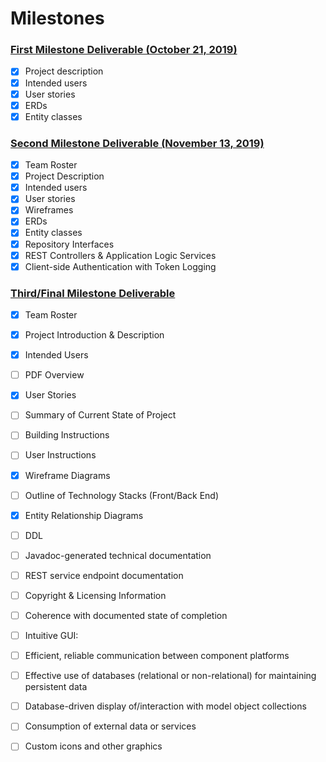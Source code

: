 # Milestones



### [First Milestone Deliverable (October 21, 2019)](https://deep-dive-coding-java-cohort-8.github.io/2019/10/17/capstone-milestone-1-rubric.html)
+ [x] Project description
+ [x] Intended users
+ [x] User stories
+ [x] ERDs 
+ [x] Entity classes

### [Second Milestone Deliverable (November 13, 2019)](https://deep-dive-coding-java-cohort-8.github.io/2019/11/03/capstone-milestone-2-rubric.html)

+ [x] Team Roster
+ [x] Project Description 
+ [x] Intended users
+ [x] User stories
+ [X] Wireframes
+ [x] ERDs
+ [x] Entity classes
+ [x] Repository Interfaces 
+ [x] REST Controllers & Application Logic Services 
+ [x] Client-side Authentication with Token Logging

### [Third/Final Milestone Deliverable](https://deep-dive-coding-java-cohort-8.github.io/2019/11/22/capstone-project-milestone-3-rubric)

+ [x] Team Roster
+ [x] Project Introduction & Description 
+ [x] Intended Users
+ [ ] PDF Overview
+ [x] User Stories
+ [ ] Summary of Current State of Project
+ [ ] Building Instructions 
+ [ ] User Instructions 
+ [x] Wireframe Diagrams
+ [ ] Outline of Technology Stacks (Front/Back End) 
+ [x] Entity Relationship Diagrams
+ [ ] DDL
+ [ ] Javadoc-generated technical documentation
+ [ ] REST service endpoint documentation
+ [ ] Copyright & Licensing Information
+ [ ] Coherence with documented state of completion
+ [ ] Intuitive GUI: 
+ [ ] Efficient, reliable communication between component platforms
+ [ ] Effective use of databases (relational or non-relational) for maintaining persistent data
+ [ ] Database-driven display of/interaction with model object collections
+ [ ] Consumption of external data or services
+ [ ] Custom icons and other graphics
   
   
